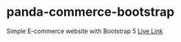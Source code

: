 # panda-commerce-bootstrap
Simple E-commerce website with Bootstrap 5
<a target="_blank" href="https://developer-suhag.github.io/panda-commerce-bootstrap/">Live Link</a>
